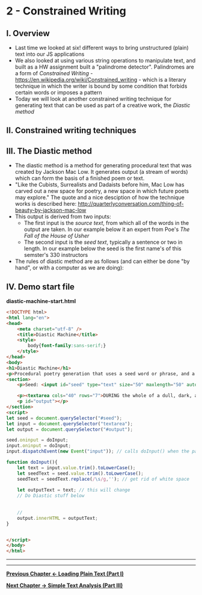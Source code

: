 # 2 - Constrained Writing

## I. Overview

- Last time we looked at six! different ways to bring unstructured (plain) text into our JS applications
- We also looked at using various string operations to manipulate text, and built as a HW assignment built a "palindrome detector". Palindromes are a form of *Constrained Writing* - https://en.wikipedia.org/wiki/Constrained_writing - which is a literary technique in which the writer is bound by some condition that forbids certain words or imposes a pattern
- Today we will look at another constrained writing technique for generating text that can be used as part of a creative work, the *Diastic method*


## II. Constrained writing techniques


## III. The Diastic method

- The diastic method is a method for generating procedural text that was created by Jackson Mac Low. It generates output (a stream of words) which can form the basis of a finished poem or text.
- "Like the Cubists, Surrealists and Dadaists before him, Mac Low has carved out a new space for poetry, a new space in which future poets may explore." The quote and a nice desciption of how the technique works is described here: http://quarterlyconversation.com/thing-of-beauty-by-jackson-mac-low
- This output is derived from two inputs:
  - The first input is the *source text*, from which all of the words in the output are taken. In our example below it an expert from Poe's *The Fall of the House of Usher*
  - The second input is the *seed text*, typically a sentence or two in length. In our example below the seed is the first name's of this semster's 330 instructors
- The rules of diastic method are as follows (and can either be done "by hand", or with a computer as we are doing):
  

## IV. Demo start file

**diastic-machine-start.html**

```html
<!DOCTYPE html>
<html lang="en">
<head>
	<meta charset="utf-8" />
	<title>Diastic Machine</title>
	<style>
		body{font-family:sans-serif;}
	</style>
</head>
<body>
<h1>Diastic Machine</h1>
<p>Procedural poetry generation that uses a seed word or phrase, and a source text to produce poetry. Read about the technique here: <a href="http://quarterlyconversation.com/thing-of-beauty-by-jackson-mac-low">http://quarterlyconversation.com/thing-of-beauty-by-jackson-mac-low</a> (look near bottom of page)</p>
<section>
	<p>Seed: <input id="seed" type="text" size="50" maxlength="50" autofocus value="tony andy noah" /></p>

	<p><textarea cols="40" rows="7">DURING the whole of a dull, dark, and soundless day in the autumn of the year, when the clouds hung oppressively low in the heavens, I had been passing alone, on horseback, through a singularly dreary tract of country; and at length found myself, as the shades of the evening drew on, within view of the melancholy House of Usher. I know not how it was --but, with the first glimpse of the building, a sense of insufferable gloom pervaded my spirit. I say insufferable; for the feeling was unrelieved by any of that half-pleasurable, because poetic, sentiment, with which the mind usually receives even the sternest natural images of the desolate or terrible. I looked upon the scene before me --upon the mere house, and the simple landscape features of the domain --upon the bleak walls --upon the vacant eye-like windows --upon a few rank sedges --and upon a few white trunks of decayed trees --with an utter depression of soul which I can compare to no earthly sensation more properly than to the after-dream of the reveller upon opium --the bitter lapse into everyday life --the hideous dropping off of the veil. There was an iciness, a sinking, a sickening of the heart --an unredeemed dreariness of thought which no goading of the imagination could torture into aught of the sublime. What was it --I paused to think --what was it that so unnerved me in the contemplation of the House of Usher? It was a mystery all insoluble; nor could I grapple with the shadowy fancies that crowded upon me as I pondered. I was forced to fall back upon the unsatisfactory conclusion, that while, beyond doubt, there are combinations of very simple natural objects which have the power of thus affecting us, still the analysis of this power lies among considerations beyond our depth. It was possible, I reflected, that a mere different arrangement of the particulars of the scene, of the details of the picture, would be sufficient to modify, or perhaps to annihilate its capacity for sorrowful impression; and, acting upon this idea, I reined my horse to the precipitous brink of a black and lurid tarn that lay in unruffled lustre by the dwelling, and gazed down --but with a shudder even more thrilling than before --upon the remodelled and inverted images of the gray sedge, and the ghastly tree-stems, and the vacant and eye-like windows.From that chamber, and from that mansion, I fled aghast. The storm was still abroad in all its wrath as I found myself crossing the old causeway. Suddenly there shot along the path a wild light, and I turned to see whence a gleam so unusual could have issued; for the vast house and its shadows were alone behind me. The radiance was that of the full, setting, and blood-red moon which now shone vividly through that once barely-discernible fissure of which I have before spoken as extending from the roof of the building, in a zig-zag direction, to the base. While I gazed, this fissure rapidly widened --there came a fierce breath of the whirlwind --the entire orb of the satellite burst at once upon my sight --my brain reeled as I saw the mighty walls rushing asunder --there was a long tumultuous shouting sound like the voice of a thousand waters --and the deep and dank tarn at my feet closed sullenly and silently over the fragments of the "HOUSE OF USHER."</textarea></p>
	<p id="output"></p>
</section>
<script>
let seed = document.querySelector("#seed");
let input = document.querySelector("textarea");
let output = document.querySelector("#output");

seed.oninput = doInput; 
input.oninput = doInput;
input.dispatchEvent(new Event("input")); // calls doInput() when the page first loads

function doInput(){
	let text = input.value.trim().toLowerCase();
	let seedText = seed.value.trim().toLowerCase();
	seedText = seedText.replace(/\s/g,''); // get rid of white space
	
	let outputText = text; // this will change
	// Do Diastic stuff below
	
	
	//
	output.innerHTML = outputText; 
}


</script>
</body>
</html>
```


<hr><hr>

**[Previous Chapter <- Loading Plain Text (Part I)](text-1.md)**

**[Next Chapter -> Simple Text Analysis (Part III)](text-3.md)**
